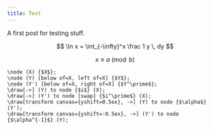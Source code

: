 ```yaml
---
title: Test
---
```


A first post for testing stuff.



$$ \ln x = \int_{-\infty}^x \frac 1 y \, dy $$


$$ x \equiv a \pmod{b} $$


```tikzpicture
\node (X) {$X$};
\node (Y) [below of=X, left of=X] {$Y$};
\node (Y') [below of=X, right of=X] {$Y^\prime$};
\draw[->] (Y) to node {$i$} (X);
\draw[->] (Y') to node [swap] {$i^\prime$} (X);
\draw[transform canvas={yshift=0.5ex}, ->] (Y) to node {$\alpha$} (Y');
\draw[transform canvas={yshift=-0.5ex}, ->] (Y') to node {$\alpha^{-1}$} (Y);
```
